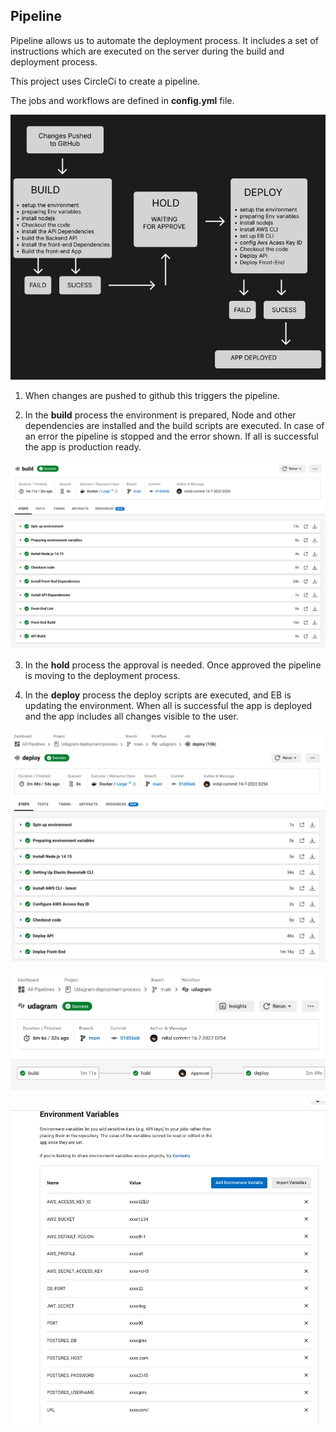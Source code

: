 ## Pipeline

Pipeline allows us to automate the deployment process. It includes a set of instructions which are executed on the server during the build and deployment process.

This project uses CircleCi to create a pipeline.

The jobs and workflows are defined in **config.yml** file.

![Pipeline](/documantion/shots/pipeline.png)

1. When changes are pushed to github this triggers the pipeline.

2. In the **build** process the environment is prepared, Node and other dependencies are installed and the build scripts are executed. In case of an error the pipeline is stopped and the error shown. If all is successful the app is production ready.

![build](/docs/shots/build.png)

3. In the **hold** process the approval is needed. Once approved the pipeline is moving to the deployment process.

4. In the **deploy** process the deploy scripts are executed, and EB is updating the environment. When all is successful the app is deployed and the app includes all changes visible to the user.

![deploy](/documantion/shots/deploy.png)

![deployed project](/documantion/shots/workflow.png)

![env variables](/documantion/shots/envs.png)

